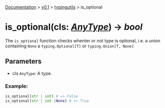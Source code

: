 [Documentation](/docs/documentation.md) >
 [v0.1](/docs/0.1/version.md) >
  [typingutils](/docs/0.1/typingutils/module.md) >
   is_optional

# is_optional(cls: _[AnyType](any_type.md)_) -> _bool_

The `is_optional` function checks whenter or not type is optional, i.e. a union containing `None` a `typing.Optional[T]` or `typing.Union[T, None]`

## Parameters

- cls `AnyType`: A type.

### Example:
```python
is_optional(str | int) # => False
is_optional(str | int |None) # => True
```
